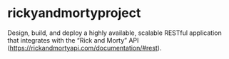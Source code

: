 # rickyandmortyproject
Design, build, and deploy a highly available, scalable RESTful application that integrates with the “Rick and Morty” API (https://rickandmortyapi.com/documentation/#rest).
